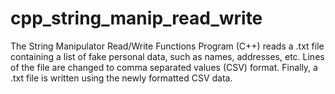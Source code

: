 # cpp_string_manip_read_write
The String Manipulator Read/Write Functions Program (C++) reads a .txt file containing a list of fake personal data, such as names, addresses, etc. Lines of the file are changed to comma separated values (CSV) format. Finally, a .txt file is written using the newly formatted CSV data.
